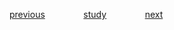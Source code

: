 
<a href="https://github.com/raphaelkaique1/study/blob/main/5-desenvolvimento_web/5.4-seguranca_autenticacao_e_autorizacao/praticas_de_seguranca_em_desenvolvimento_web.md">previous</a>⠀⠀⠀⠀⠀⠀<a href="https://github.com/raphaelkaique1/study#seguranca_autenticacao_e_autorizacao">study</a>⠀⠀⠀⠀⠀⠀<a href="https://github.com/raphaelkaique1/study/blob/main/5-desenvolvimento_web/5.4-seguranca_autenticacao_e_autorizacao/criptografia.md">next</a>
